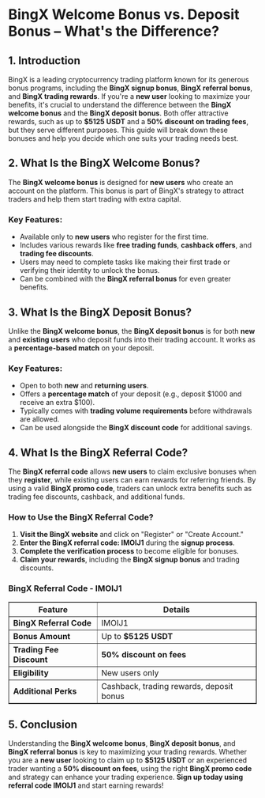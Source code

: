 <h1>BingX Welcome Bonus vs. Deposit Bonus – What's the Difference?</h1>
<h2>1. Introduction</h2>
<p>BingX is a leading cryptocurrency trading platform known for its generous bonus programs, including the <strong>BingX signup bonus</strong>, <strong>BingX referral bonus</strong>, and <strong>BingX trading rewards</strong>. If you're a <strong>new user</strong> looking to maximize your benefits, it's crucial to understand the difference between the <strong>BingX welcome bonus</strong> and the <strong>BingX deposit bonus</strong>. Both offer attractive rewards, such as up to <strong>$5125 USDT</strong> and a <strong>50% discount on trading fees</strong>, but they serve different purposes. This guide will break down these bonuses and help you decide which one suits your trading needs best.</p>

<h2>2. What Is the BingX Welcome Bonus?</h2>
<p>The <strong>BingX welcome bonus</strong> is designed for <strong>new users</strong> who create an account on the platform. This bonus is part of BingX's strategy to attract traders and help them start trading with extra capital.</p>
<h3>Key Features:</h3>
<ul>
    <li>Available only to <strong>new users</strong> who register for the first time.</li>
    <li>Includes various rewards like <strong>free trading funds</strong>, <strong>cashback offers</strong>, and <strong>trading fee discounts</strong>.</li>
    <li>Users may need to complete tasks like making their first trade or verifying their identity to unlock the bonus.</li>
    <li>Can be combined with the <strong>BingX referral bonus</strong> for even greater benefits.</li>
</ul>

<h2>3. What Is the BingX Deposit Bonus?</h2>
<p>Unlike the <strong>BingX welcome bonus</strong>, the <strong>BingX deposit bonus</strong> is for both <strong>new</strong> and <strong>existing users</strong> who deposit funds into their trading account. It works as a <strong>percentage-based match</strong> on your deposit.</p>
<h3>Key Features:</h3>
<ul>
    <li>Open to both <strong>new</strong> and <strong>returning users</strong>.</li>
    <li>Offers a <strong>percentage match</strong> of your deposit (e.g., deposit $1000 and receive an extra $100).</li>
    <li>Typically comes with <strong>trading volume requirements</strong> before withdrawals are allowed.</li>
    <li>Can be used alongside the <strong>BingX discount code</strong> for additional savings.</li>
</ul>

<h2>4. What Is the BingX Referral Code?</h2>
<p>The <strong>BingX referral code</strong> allows <strong>new users</strong> to claim exclusive bonuses when they <strong>register</strong>, while existing users can earn rewards for referring friends. By using a valid <strong>BingX promo code</strong>, traders can unlock extra benefits such as trading fee discounts, cashback, and additional funds.</p>

<h3>How to Use the BingX Referral Code?</h3>
<ol>
    <li><strong>Visit the BingX website</strong> and click on "Register" or "Create Account."</li>
    <li><strong>Enter the BingX referral code: IMOIJ1</strong> during the <strong>signup process</strong>.</li>
    <li><strong>Complete the verification process</strong> to become eligible for bonuses.</li>
    <li><strong>Claim your rewards</strong>, including the <strong>BingX signup bonus</strong> and trading discounts.</li>
</ol>

<h3>BingX Referral Code - IMOIJ1</h3>
<table border="1">
    <tr>
        <th>Feature</th>
        <th>Details</th>
    </tr>
    <tr>
        <td><strong>BingX Referral Code</strong></td>
        <td>IMOIJ1</td>
    </tr>
    <tr>
        <td><strong>Bonus Amount</strong></td>
        <td>Up to <strong>$5125 USDT</strong></td>
    </tr>
    <tr>
        <td><strong>Trading Fee Discount</strong></td>
        <td><strong>50% discount on fees</strong></td>
    </tr>
    <tr>
        <td><strong>Eligibility</strong></td>
        <td>New users only</td>
    </tr>
    <tr>
        <td><strong>Additional Perks</strong></td>
        <td>Cashback, trading rewards, deposit bonus</td>
    </tr>
</table>

<h2>5. Conclusion</h2>
<p>Understanding the <strong>BingX welcome bonus</strong>, <strong>BingX deposit bonus</strong>, and <strong>BingX referral bonus</strong> is key to maximizing your trading rewards. Whether you are a <strong>new user</strong> looking to claim up to <strong>$5125 USDT</strong> or an experienced trader wanting a <strong>50% discount on fees</strong>, using the right <strong>BingX promo code</strong> and strategy can enhance your trading experience. <strong>Sign up today using referral code IMOIJ1</strong> and start earning rewards!</p>
